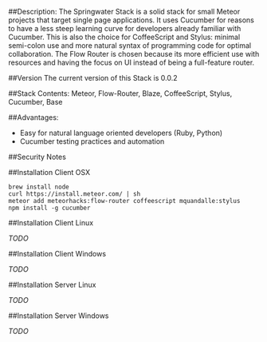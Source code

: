 ##Description:
The Springwater Stack is a solid stack for small Meteor projects that target single page applications. It uses Cucumber for reasons to have a less steep learning curve for developers already familiar with Cucumber. This is also the choice for CoffeeScript and Stylus: minimal semi-colon use and more natural syntax of programming code for optimal collaboration. The Flow Router is chosen because its more efficient use with resources and having the focus on UI instead of being a full-feature router.

##Version
The current version of this Stack is 0.0.2

##Stack Contents:
Meteor, Flow-Router, Blaze, CoffeeScript, Stylus, Cucumber, Base

##Advantages:
* Easy for natural language oriented developers (Ruby, Python)
* Cucumber testing practices and automation

##Security Notes


##Installation Client OSX  

```
brew install node
curl https://install.meteor.com/ | sh
meteor add meteorhacks:flow-router coffeescript mquandalle:stylus
npm install -g cucumber
```

##Installation Client Linux

*TODO*

##Installation Client Windows

*TODO*

##Installation Server Linux

*TODO*

##Installation Server Windows

*TODO*
